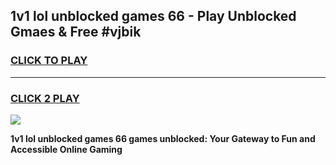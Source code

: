
## 1v1 lol unblocked games 66 - Play Unblocked Gmaes & Free #vjbik
<h3>
<a href="https://premium.freeplayer.one?title=1v1_lol_unblocked_games_66&ref=03M">CLICK TO PLAY</a></h3>
<hr>

<h3>
<a href="https://premium.freeplayer.one?title=1v1_lol_unblocked_games_66&ref=03M">CLICK 2 PLAY</a>
  
</h3>

<a href="https://premium.freeplayer.one?title=1v1_lol_unblocked_games_66&ref=03M"><img src="https://clearcache.store/games.png"></a>


**1v1 lol unblocked games 66 games unblocked: Your Gateway to Fun and Accessible Online Gaming**
